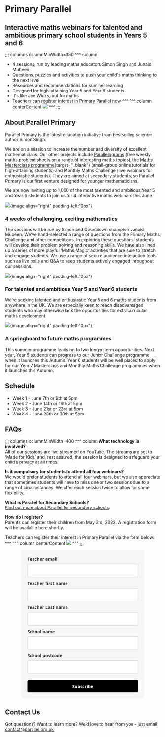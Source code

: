 # Primary Parallel
## Interactive maths webinars for talented and ambitious primary school students in Years 5 and 6

;;; columns columnMinWidth=350
^^^ column
* 4 sessions, run by leading maths educators Simon Singh and Junaid Mubeen
* Questions, puzzles and activities to push your child's maths thinking to the next level
* Resources and recommendations for summer learning
* Designed for high-attaining Year 5 and Year 6 students
* It's like Joe Wicks, but for maths
* [Teachers can register interest in Primary Parallel now](#register)
^^^
^^^ column centerContent
![](/images/primary-parallel-boy.jpg)
^^^
;;;


## About Parallel Primary

Parallel Primary is the latest education initiative from bestselling science author Simon Singh.

We are on a mission to increase the number and diversity of excellent mathematicians. Our other projects include [Parallelograms](/) (free weekly maths problem sheets on a range of interesting maths topics), the [Maths Masterclass programme](https://www.talent-ed.uk/maths-masterclass-tutorials-1){target="_blank"} (small-group online tutorials for high-attaining students) and Monthly Maths Challenge (live webinars for enthusiastic students). They are aimed at secondary students, so Parallel Primary is our first venture designed for younger mathematicians.

We are now inviting up to 1,000 of the most talented and ambitious Year 5 and Year 6 students to join us for 4 interactive maths webinars this June.

![](/images/screen.jpg){image align="right" padding-left:10px"}
### 4 weeks of challenging, exciting mathematics

The sessions will be run by Simon and Countdown champion Junaid Mubeen. We’ve hand-selected a range of questions from the Primary Maths Challenge and other competitions. In exploring these questions, students will develop their problem solving and reasoning skills. We have also lined up a series of more playful ‘Maths Magic’ activities that are sure to stretch and engage students. We use a range of secure audience interaction tools such as live polls and Q&A to keep students actively engaged throughout our sessions.


![](/images/student.jpg){image align="right" padding-left:10px"}
### For talented and ambitious Year 5 and Year 6 students

We’re seeking talented and enthusiastic Year 5 and 6 maths students from anywhere in the UK. We are especially keen to reach disadvantaged students who may otherwise lack the opportunities for extracurricular maths development.


![](/images/cloud.jpg){image align="right" padding-left:10px"}
### A springboard to future maths programmes

This summer programme leads on to two longer-term opportunities. Next year, Year 5 students can progress to our Junior Challenge programme when it launches this Autumn. Year 6 students will be well placed to apply for our Year 7 Masterclass and Monthly Maths Challenge programmes when it launches this Autumn.


## Schedule

* Week 1 - June 7th or 9th at 5pm
* Week 2 - June 14th or 16th at 5pm
* Week 3 - June 21st or 23rd at 5pm
* Week 4 - June 28th or 20th at 5pm


## FAQs

;;; columns columnMinWidth=400
^^^ column
__What technology is involved?__  
All of our sessions are live streamed on YouTube. The streams are set to ‘Made for Kids’ and, rest assured, the session is designed to safeguard your child’s privacy at all times.

__Is it compulsory for students to attend all four webinars?__  
We would prefer students to attend all four webinars, but we also appreciate that sometimes students will have to miss one or two sessions due to a range of circumstances. We offer each session twice to allow for some flexibility.

__What is Parallel for Secondary Schools?__  
[Find out more about Parallel for secondary schools](/).

<a name="register"></a>
__How do I register?__  
Parents can register their children from May 3rd, 2022. A registration form will be available here shortly.  

Teachers can register their interest in Primary Parallel via the form below:  
^^^
^^^ column centerContent
![](/images/primary-parallel-girl.jpg)
^^^
;;;

<style type="text/css">
  @import url(https://static.mailerlite.com/assets/plugins/groot/modules/includes/groot_fonts/import.css?version=1647438);
</style>
<style type="text/css">
  .ml-form-embedSubmitLoad{display:inline-block;width:20px;height:20px}.g-recaptcha{transform:scale(1);-webkit-transform:scale(1);transform-origin:0 0;-webkit-transform-origin:0 0}.sr-only{position:absolute;width:1px;height:1px;padding:0;margin:-1px;overflow:hidden;clip:rect(0,0,0,0);border:0}.ml-form-embedSubmitLoad:after{content:" ";display:block;width:11px;height:11px;margin:1px;border-radius:50%;border:4px solid #fff;border-color:#fff #fff #fff transparent;animation:ml-form-embedSubmitLoad 1.2s linear infinite}@keyframes ml-form-embedSubmitLoad{0%{transform:rotate(0)}100%{transform:rotate(360deg)}}#mlb2-5520551.ml-form-embedContainer{box-sizing:border-box;display:table;margin:0 auto;position:static;width:100%!important}#mlb2-5520551.ml-form-embedContainer button,#mlb2-5520551.ml-form-embedContainer h4,#mlb2-5520551.ml-form-embedContainer p,#mlb2-5520551.ml-form-embedContainer span{text-transform:none!important;letter-spacing:normal!important}#mlb2-5520551.ml-form-embedContainer .ml-form-embedWrapper{background-color:#f6f6f6;border-width:0;border-color:transparent;border-radius:4px;border-style:solid;box-sizing:border-box;display:inline-block!important;margin:0;padding:0;position:relative}#mlb2-5520551.ml-form-embedContainer .ml-form-embedWrapper.embedDefault,#mlb2-5520551.ml-form-embedContainer .ml-form-embedWrapper.embedPopup{width:400px}#mlb2-5520551.ml-form-embedContainer .ml-form-embedWrapper.embedForm{max-width:400px;width:100%}#mlb2-5520551.ml-form-embedContainer .ml-form-align-left{text-align:left}#mlb2-5520551.ml-form-embedContainer .ml-form-align-center{text-align:center}#mlb2-5520551.ml-form-embedContainer .ml-form-align-default{display:table-cell!important;vertical-align:middle!important;text-align:center!important}#mlb2-5520551.ml-form-embedContainer .ml-form-align-right{text-align:right}#mlb2-5520551.ml-form-embedContainer .ml-form-embedWrapper .ml-form-embedHeader img{border-top-left-radius:4px;border-top-right-radius:4px;height:auto;margin:0 auto!important;max-width:100%;width:undefinedpx}#mlb2-5520551.ml-form-embedContainer .ml-form-embedWrapper .ml-form-embedBody,#mlb2-5520551.ml-form-embedContainer .ml-form-embedWrapper .ml-form-successBody{padding:20px 20px 0 20px}#mlb2-5520551.ml-form-embedContainer .ml-form-embedWrapper .ml-form-embedBody.ml-form-embedBodyHorizontal{padding-bottom:0}#mlb2-5520551.ml-form-embedContainer .ml-form-embedWrapper .ml-form-embedBody .ml-form-embedContent,#mlb2-5520551.ml-form-embedContainer .ml-form-embedWrapper .ml-form-successBody .ml-form-successContent{text-align:left;margin:0 0 20px 0}#mlb2-5520551.ml-form-embedContainer .ml-form-embedWrapper .ml-form-embedBody .ml-form-embedContent h4,#mlb2-5520551.ml-form-embedContainer .ml-form-embedWrapper .ml-form-successBody .ml-form-successContent h4{color:#000;font-family:'Open Sans',Arial,Helvetica,sans-serif;font-size:30px;font-weight:400;margin:0 0 10px 0;text-align:left;word-break:break-word}#mlb2-5520551.ml-form-embedContainer .ml-form-embedWrapper .ml-form-embedBody .ml-form-embedContent p,#mlb2-5520551.ml-form-embedContainer .ml-form-embedWrapper .ml-form-successBody .ml-form-successContent p{color:#000;font-family:'Open Sans',Arial,Helvetica,sans-serif;font-size:14px;font-weight:400;line-height:20px;margin:0 0 10px 0;text-align:left}#mlb2-5520551.ml-form-embedContainer .ml-form-embedWrapper .ml-form-embedBody .ml-form-embedContent ol,#mlb2-5520551.ml-form-embedContainer .ml-form-embedWrapper .ml-form-embedBody .ml-form-embedContent ul,#mlb2-5520551.ml-form-embedContainer .ml-form-embedWrapper .ml-form-successBody .ml-form-successContent ol,#mlb2-5520551.ml-form-embedContainer .ml-form-embedWrapper .ml-form-successBody .ml-form-successContent ul{color:#000;font-family:'Open Sans',Arial,Helvetica,sans-serif;font-size:14px}#mlb2-5520551.ml-form-embedContainer .ml-form-embedWrapper .ml-form-embedBody .ml-form-embedContent ol ol,#mlb2-5520551.ml-form-embedContainer .ml-form-embedWrapper .ml-form-successBody .ml-form-successContent ol ol{list-style-type:lower-alpha}#mlb2-5520551.ml-form-embedContainer .ml-form-embedWrapper .ml-form-embedBody .ml-form-embedContent ol ol ol,#mlb2-5520551.ml-form-embedContainer .ml-form-embedWrapper .ml-form-successBody .ml-form-successContent ol ol ol{list-style-type:lower-roman}#mlb2-5520551.ml-form-embedContainer .ml-form-embedWrapper .ml-form-embedBody .ml-form-embedContent p a,#mlb2-5520551.ml-form-embedContainer .ml-form-embedWrapper .ml-form-successBody .ml-form-successContent p a{color:#000;text-decoration:underline}#mlb2-5520551.ml-form-embedContainer .ml-form-embedWrapper .ml-block-form .ml-field-group{text-align:left!important}#mlb2-5520551.ml-form-embedContainer .ml-form-embedWrapper .ml-block-form .ml-field-group label{margin-bottom:5px;color:#333;font-size:14px;font-family:'Open Sans',Arial,Helvetica,sans-serif;font-weight:700;font-style:normal;text-decoration:none;display:inline-block;line-height:20px}#mlb2-5520551.ml-form-embedContainer .ml-form-embedWrapper .ml-form-embedBody .ml-form-embedContent p:last-child,#mlb2-5520551.ml-form-embedContainer .ml-form-embedWrapper .ml-form-successBody .ml-form-successContent p:last-child{margin:0}#mlb2-5520551.ml-form-embedContainer .ml-form-embedWrapper .ml-form-embedBody form{margin:0;width:100%}#mlb2-5520551.ml-form-embedContainer .ml-form-embedWrapper .ml-form-embedBody .ml-form-checkboxRow,#mlb2-5520551.ml-form-embedContainer .ml-form-embedWrapper .ml-form-embedBody .ml-form-formContent{margin:0 0 20px 0;width:100%}#mlb2-5520551.ml-form-embedContainer .ml-form-embedWrapper .ml-form-embedBody .ml-form-checkboxRow{float:left}#mlb2-5520551.ml-form-embedContainer .ml-form-embedWrapper .ml-form-embedBody .ml-form-formContent.horozintalForm{margin:0;padding:0 0 20px 0;width:100%;height:auto;float:left}#mlb2-5520551.ml-form-embedContainer .ml-form-embedWrapper .ml-form-embedBody .ml-form-fieldRow{margin:0 0 10px 0;width:100%}#mlb2-5520551.ml-form-embedContainer .ml-form-embedWrapper .ml-form-embedBody .ml-form-fieldRow.ml-last-item{margin:0}#mlb2-5520551.ml-form-embedContainer .ml-form-embedWrapper .ml-form-embedBody .ml-form-fieldRow.ml-formfieldHorizintal{margin:0}#mlb2-5520551.ml-form-embedContainer .ml-form-embedWrapper .ml-form-embedBody .ml-form-fieldRow input{background-color:#fff!important;color:#333!important;border-color:#ccc;border-radius:4px!important;border-style:solid!important;border-width:1px!important;font-family:'Open Sans',Arial,Helvetica,sans-serif;font-size:14px!important;height:auto;line-height:21px!important;margin-bottom:0;margin-top:0;margin-left:0;margin-right:0;padding:10px 10px!important;width:100%!important;box-sizing:border-box!important;max-width:100%!important}#mlb2-5520551.ml-form-embedContainer .ml-form-embedWrapper .ml-form-embedBody .ml-form-fieldRow input::-webkit-input-placeholder,#mlb2-5520551.ml-form-embedContainer .ml-form-embedWrapper .ml-form-embedBody .ml-form-horizontalRow input::-webkit-input-placeholder{color:#333}#mlb2-5520551.ml-form-embedContainer .ml-form-embedWrapper .ml-form-embedBody .ml-form-fieldRow input::-moz-placeholder,#mlb2-5520551.ml-form-embedContainer .ml-form-embedWrapper .ml-form-embedBody .ml-form-horizontalRow input::-moz-placeholder{color:#333}#mlb2-5520551.ml-form-embedContainer .ml-form-embedWrapper .ml-form-embedBody .ml-form-fieldRow input:-ms-input-placeholder,#mlb2-5520551.ml-form-embedContainer .ml-form-embedWrapper .ml-form-embedBody .ml-form-horizontalRow input:-ms-input-placeholder{color:#333}#mlb2-5520551.ml-form-embedContainer .ml-form-embedWrapper .ml-form-embedBody .ml-form-fieldRow input:-moz-placeholder,#mlb2-5520551.ml-form-embedContainer .ml-form-embedWrapper .ml-form-embedBody .ml-form-horizontalRow input:-moz-placeholder{color:#333}#mlb2-5520551.ml-form-embedContainer .ml-form-embedWrapper .ml-form-embedBody .ml-form-fieldRow textarea,#mlb2-5520551.ml-form-embedContainer .ml-form-embedWrapper .ml-form-embedBody .ml-form-horizontalRow textarea{background-color:#fff!important;color:#333!important;border-color:#ccc;border-radius:4px!important;border-style:solid!important;border-width:1px!important;font-family:'Open Sans',Arial,Helvetica,sans-serif;font-size:14px!important;height:auto;line-height:21px!important;margin-bottom:0;margin-top:0;padding:10px 10px!important;width:100%!important;box-sizing:border-box!important;max-width:100%!important}#mlb2-5520551.ml-form-embedContainer .ml-form-embedWrapper .ml-form-embedBody .ml-form-checkboxRow .label-description::before,#mlb2-5520551.ml-form-embedContainer .ml-form-embedWrapper .ml-form-embedBody .ml-form-embedPermissions .ml-form-embedPermissionsOptionsCheckbox .label-description::before,#mlb2-5520551.ml-form-embedContainer .ml-form-embedWrapper .ml-form-embedBody .ml-form-fieldRow .custom-checkbox .custom-control-label::before,#mlb2-5520551.ml-form-embedContainer .ml-form-embedWrapper .ml-form-embedBody .ml-form-fieldRow .custom-radio .custom-control-label::before,#mlb2-5520551.ml-form-embedContainer .ml-form-embedWrapper .ml-form-embedBody .ml-form-horizontalRow .custom-checkbox .custom-control-label::before,#mlb2-5520551.ml-form-embedContainer .ml-form-embedWrapper .ml-form-embedBody .ml-form-horizontalRow .custom-radio .custom-control-label::before,#mlb2-5520551.ml-form-embedContainer .ml-form-embedWrapper .ml-form-embedBody .ml-form-interestGroupsRow .ml-form-interestGroupsRowCheckbox .label-description::before{border-color:#ccc!important;background-color:#fff!important}#mlb2-5520551.ml-form-embedContainer .ml-form-embedWrapper .ml-form-embedBody .ml-form-fieldRow input.custom-control-input[type=checkbox]{box-sizing:border-box;padding:0;position:absolute;z-index:-1;opacity:0;margin-top:5px;margin-left:-1.5rem;overflow:visible}#mlb2-5520551.ml-form-embedContainer .ml-form-embedWrapper .ml-form-embedBody .ml-form-checkboxRow .label-description::before,#mlb2-5520551.ml-form-embedContainer .ml-form-embedWrapper .ml-form-embedBody .ml-form-embedPermissions .ml-form-embedPermissionsOptionsCheckbox .label-description::before,#mlb2-5520551.ml-form-embedContainer .ml-form-embedWrapper .ml-form-embedBody .ml-form-fieldRow .custom-checkbox .custom-control-label::before,#mlb2-5520551.ml-form-embedContainer .ml-form-embedWrapper .ml-form-embedBody .ml-form-horizontalRow .custom-checkbox .custom-control-label::before,#mlb2-5520551.ml-form-embedContainer .ml-form-embedWrapper .ml-form-embedBody .ml-form-interestGroupsRow .ml-form-interestGroupsRowCheckbox .label-description::before{border-radius:4px!important}#mlb2-5520551.ml-form-embedContainer .ml-form-embedWrapper .ml-form-embedBody .ml-form-checkboxRow input[type=checkbox]:checked~.label-description::after,#mlb2-5520551.ml-form-embedContainer .ml-form-embedWrapper .ml-form-embedBody .ml-form-embedPermissions .ml-form-embedPermissionsOptionsCheckbox input[type=checkbox]:checked~.label-description::after,#mlb2-5520551.ml-form-embedContainer .ml-form-embedWrapper .ml-form-embedBody .ml-form-fieldRow .custom-checkbox .custom-control-input:checked~.custom-control-label::after,#mlb2-5520551.ml-form-embedContainer .ml-form-embedWrapper .ml-form-embedBody .ml-form-horizontalRow .custom-checkbox .custom-control-input:checked~.custom-control-label::after,#mlb2-5520551.ml-form-embedContainer .ml-form-embedWrapper .ml-form-embedBody .ml-form-interestGroupsRow .ml-form-interestGroupsRowCheckbox input[type=checkbox]:checked~.label-description::after{background-image:url("data:image/svg+xml,%3csvg xmlns='http://www.w3.org/2000/svg' viewBox='0 0 8 8'%3e%3cpath fill='%23fff' d='M6.564.75l-3.59 3.612-1.538-1.55L0 4.26 2.974 7.25 8 2.193z'/%3e%3c/svg%3e")}#mlb2-5520551.ml-form-embedContainer .ml-form-embedWrapper .ml-form-embedBody .ml-form-fieldRow .custom-radio .custom-control-input:checked~.custom-control-label::after{background-image:url("data:image/svg+xml,%3csvg xmlns='http://www.w3.org/2000/svg' viewBox='-4 -4 8 8'%3e%3ccircle r='3' fill='%23fff'/%3e%3c/svg%3e")}#mlb2-5520551.ml-form-embedContainer .ml-form-embedWrapper .ml-form-embedBody .ml-form-checkboxRow input[type=checkbox]:checked~.label-description::before,#mlb2-5520551.ml-form-embedContainer .ml-form-embedWrapper .ml-form-embedBody .ml-form-embedPermissions .ml-form-embedPermissionsOptionsCheckbox input[type=checkbox]:checked~.label-description::before,#mlb2-5520551.ml-form-embedContainer .ml-form-embedWrapper .ml-form-embedBody .ml-form-fieldRow .custom-checkbox .custom-control-input:checked~.custom-control-label::before,#mlb2-5520551.ml-form-embedContainer .ml-form-embedWrapper .ml-form-embedBody .ml-form-fieldRow .custom-radio .custom-control-input:checked~.custom-control-label::before,#mlb2-5520551.ml-form-embedContainer .ml-form-embedWrapper .ml-form-embedBody .ml-form-horizontalRow .custom-checkbox .custom-control-input:checked~.custom-control-label::before,#mlb2-5520551.ml-form-embedContainer .ml-form-embedWrapper .ml-form-embedBody .ml-form-horizontalRow .custom-radio .custom-control-input:checked~.custom-control-label::before,#mlb2-5520551.ml-form-embedContainer .ml-form-embedWrapper .ml-form-embedBody .ml-form-interestGroupsRow .ml-form-interestGroupsRowCheckbox input[type=checkbox]:checked~.label-description::before{border-color:#000!important;background-color:#000!important;color:#fff!important}#mlb2-5520551.ml-form-embedContainer .ml-form-embedWrapper .ml-form-embedBody .ml-form-fieldRow .custom-checkbox .custom-control-label::after,#mlb2-5520551.ml-form-embedContainer .ml-form-embedWrapper .ml-form-embedBody .ml-form-fieldRow .custom-checkbox .custom-control-label::before,#mlb2-5520551.ml-form-embedContainer .ml-form-embedWrapper .ml-form-embedBody .ml-form-fieldRow .custom-radio .custom-control-label::after,#mlb2-5520551.ml-form-embedContainer .ml-form-embedWrapper .ml-form-embedBody .ml-form-fieldRow .custom-radio .custom-control-label::before,#mlb2-5520551.ml-form-embedContainer .ml-form-embedWrapper .ml-form-embedBody .ml-form-horizontalRow .custom-checkbox .custom-control-label::after,#mlb2-5520551.ml-form-embedContainer .ml-form-embedWrapper .ml-form-embedBody .ml-form-horizontalRow .custom-checkbox .custom-control-label::before,#mlb2-5520551.ml-form-embedContainer .ml-form-embedWrapper .ml-form-embedBody .ml-form-horizontalRow .custom-radio .custom-control-label::after,#mlb2-5520551.ml-form-embedContainer .ml-form-embedWrapper .ml-form-embedBody .ml-form-horizontalRow .custom-radio .custom-control-label::before{top:2px;box-sizing:border-box}#mlb2-5520551.ml-form-embedContainer .ml-form-embedWrapper .ml-form-embedBody .ml-form-checkboxRow .label-description::after,#mlb2-5520551.ml-form-embedContainer .ml-form-embedWrapper .ml-form-embedBody .ml-form-checkboxRow .label-description::before,#mlb2-5520551.ml-form-embedContainer .ml-form-embedWrapper .ml-form-embedBody .ml-form-embedPermissions .ml-form-embedPermissionsOptionsCheckbox .label-description::after,#mlb2-5520551.ml-form-embedContainer .ml-form-embedWrapper .ml-form-embedBody .ml-form-embedPermissions .ml-form-embedPermissionsOptionsCheckbox .label-description::before{top:0!important;box-sizing:border-box!important}#mlb2-5520551.ml-form-embedContainer .ml-form-embedWrapper .ml-form-embedBody .ml-form-checkboxRow .label-description::after,#mlb2-5520551.ml-form-embedContainer .ml-form-embedWrapper .ml-form-embedBody .ml-form-checkboxRow .label-description::before{top:0!important;box-sizing:border-box!important}#mlb2-5520551.ml-form-embedContainer .ml-form-embedWrapper .ml-form-embedBody .ml-form-interestGroupsRow .ml-form-interestGroupsRowCheckbox .label-description::after{top:0!important;box-sizing:border-box!important;position:absolute;left:-1.5rem;display:block;width:1rem;height:1rem;content:""}#mlb2-5520551.ml-form-embedContainer .ml-form-embedWrapper .ml-form-embedBody .ml-form-interestGroupsRow .ml-form-interestGroupsRowCheckbox .label-description::before{top:0!important;box-sizing:border-box!important}#mlb2-5520551.ml-form-embedContainer .ml-form-embedWrapper .ml-form-embedBody .custom-control-label::before{position:absolute;top:4px;left:-1.5rem;display:block;width:16px;height:16px;pointer-events:none;content:"";background-color:#fff;border:#adb5bd solid 1px;border-radius:50%}#mlb2-5520551.ml-form-embedContainer .ml-form-embedWrapper .ml-form-embedBody .custom-control-label::after{position:absolute;top:2px!important;left:-1.5rem;display:block;width:1rem;height:1rem;content:""}#mlb2-5520551.ml-form-embedContainer .ml-form-embedWrapper .ml-form-embedBody .ml-form-checkboxRow .label-description::before,#mlb2-5520551.ml-form-embedContainer .ml-form-embedWrapper .ml-form-embedBody .ml-form-embedPermissions .ml-form-embedPermissionsOptionsCheckbox .label-description::before,#mlb2-5520551.ml-form-embedContainer .ml-form-embedWrapper .ml-form-embedBody .ml-form-interestGroupsRow .ml-form-interestGroupsRowCheckbox .label-description::before{position:absolute;top:4px;left:-1.5rem;display:block;width:16px;height:16px;pointer-events:none;content:"";background-color:#fff;border:#adb5bd solid 1px;border-radius:50%}#mlb2-5520551.ml-form-embedContainer .ml-form-embedWrapper .ml-form-embedBody .ml-form-embedPermissions .ml-form-embedPermissionsOptionsCheckbox .label-description::after{position:absolute;top:0!important;left:-1.5rem;display:block;width:1rem;height:1rem;content:""}#mlb2-5520551.ml-form-embedContainer .ml-form-embedWrapper .ml-form-embedBody .ml-form-checkboxRow .label-description::after{position:absolute;top:0!important;left:-1.5rem;display:block;width:1rem;height:1rem;content:""}#mlb2-5520551.ml-form-embedContainer .ml-form-embedWrapper .ml-form-embedBody .custom-radio .custom-control-label::after{background:no-repeat 50%/50% 50%}#mlb2-5520551.ml-form-embedContainer .ml-form-embedWrapper .ml-form-embedBody .custom-checkbox .custom-control-label::after,#mlb2-5520551.ml-form-embedContainer .ml-form-embedWrapper .ml-form-embedBody .ml-form-checkboxRow .label-description::after,#mlb2-5520551.ml-form-embedContainer .ml-form-embedWrapper .ml-form-embedBody .ml-form-embedPermissions .ml-form-embedPermissionsOptionsCheckbox .label-description::after,#mlb2-5520551.ml-form-embedContainer .ml-form-embedWrapper .ml-form-embedBody .ml-form-interestGroupsRow .ml-form-interestGroupsRowCheckbox .label-description::after{background:no-repeat 50%/50% 50%}#mlb2-5520551.ml-form-embedContainer .ml-form-embedWrapper .ml-form-embedBody .ml-form-fieldRow .custom-control,#mlb2-5520551.ml-form-embedContainer .ml-form-embedWrapper .ml-form-embedBody .ml-form-horizontalRow .custom-control{position:relative;display:block;min-height:1.5rem;padding-left:1.5rem}#mlb2-5520551.ml-form-embedContainer .ml-form-embedWrapper .ml-form-embedBody .ml-form-fieldRow .custom-checkbox .custom-control-input,#mlb2-5520551.ml-form-embedContainer .ml-form-embedWrapper .ml-form-embedBody .ml-form-fieldRow .custom-radio .custom-control-input,#mlb2-5520551.ml-form-embedContainer .ml-form-embedWrapper .ml-form-embedBody .ml-form-horizontalRow .custom-checkbox .custom-control-input,#mlb2-5520551.ml-form-embedContainer .ml-form-embedWrapper .ml-form-embedBody .ml-form-horizontalRow .custom-radio .custom-control-input{position:absolute;z-index:-1;opacity:0;box-sizing:border-box;padding:0}#mlb2-5520551.ml-form-embedContainer .ml-form-embedWrapper .ml-form-embedBody .ml-form-fieldRow .custom-checkbox .custom-control-label,#mlb2-5520551.ml-form-embedContainer .ml-form-embedWrapper .ml-form-embedBody .ml-form-fieldRow .custom-radio .custom-control-label,#mlb2-5520551.ml-form-embedContainer .ml-form-embedWrapper .ml-form-embedBody .ml-form-horizontalRow .custom-checkbox .custom-control-label,#mlb2-5520551.ml-form-embedContainer .ml-form-embedWrapper .ml-form-embedBody .ml-form-horizontalRow .custom-radio .custom-control-label{color:#000;font-size:12px!important;font-family:'Open Sans',Arial,Helvetica,sans-serif;line-height:22px;margin-bottom:0;position:relative;vertical-align:top;font-style:normal;font-weight:700}#mlb2-5520551.ml-form-embedContainer .ml-form-embedWrapper .ml-form-embedBody .ml-form-fieldRow .custom-select,#mlb2-5520551.ml-form-embedContainer .ml-form-embedWrapper .ml-form-embedBody .ml-form-horizontalRow .custom-select{background-color:#fff!important;color:#333!important;border-color:#ccc;border-radius:4px!important;border-style:solid!important;border-width:1px!important;font-family:'Open Sans',Arial,Helvetica,sans-serif;font-size:14px!important;line-height:20px!important;margin-bottom:0;margin-top:0;padding:10px 28px 10px 12px!important;width:100%!important;box-sizing:border-box!important;max-width:100%!important;height:auto;display:inline-block;vertical-align:middle;background:url(https://cdn.mailerlite.com/images/default/dropdown.svg) no-repeat right .75rem center/8px 10px;-webkit-appearance:none;-moz-appearance:none;appearance:none}#mlb2-5520551.ml-form-embedContainer .ml-form-embedWrapper .ml-form-embedBody .ml-form-horizontalRow{height:auto;width:100%;float:left}.ml-form-formContent.horozintalForm .ml-form-horizontalRow .ml-input-horizontal{width:70%;float:left}.ml-form-formContent.horozintalForm .ml-form-horizontalRow .ml-button-horizontal{width:30%;float:left}.ml-form-formContent.horozintalForm .ml-form-horizontalRow .ml-button-horizontal.labelsOn{padding-top:25px}.ml-form-formContent.horozintalForm .ml-form-horizontalRow .horizontal-fields{box-sizing:border-box;float:left;padding-right:10px}#mlb2-5520551.ml-form-embedContainer .ml-form-embedWrapper .ml-form-embedBody .ml-form-horizontalRow input{background-color:#fff;color:#333;border-color:#ccc;border-radius:4px;border-style:solid;border-width:1px;font-family:'Open Sans',Arial,Helvetica,sans-serif;font-size:14px;line-height:20px;margin-bottom:0;margin-top:0;padding:10px 10px;width:100%;box-sizing:border-box;overflow-y:initial}#mlb2-5520551.ml-form-embedContainer .ml-form-embedWrapper .ml-form-embedBody .ml-form-horizontalRow button{background-color:#000!important;border-color:#000;border-style:solid;border-width:1px;border-radius:4px;box-shadow:none;color:#fff!important;cursor:pointer;font-family:'Open Sans',Arial,Helvetica,sans-serif;font-size:14px!important;font-weight:700;line-height:20px;margin:0!important;padding:10px!important;width:100%;height:auto}#mlb2-5520551.ml-form-embedContainer .ml-form-embedWrapper .ml-form-embedBody .ml-form-horizontalRow button:hover{background-color:#333!important;border-color:#333!important}#mlb2-5520551.ml-form-embedContainer .ml-form-embedWrapper .ml-form-embedBody .ml-form-checkboxRow input[type=checkbox]{box-sizing:border-box;padding:0;position:absolute;z-index:-1;opacity:0;margin-top:5px;margin-left:-1.5rem;overflow:visible}#mlb2-5520551.ml-form-embedContainer .ml-form-embedWrapper .ml-form-embedBody .ml-form-checkboxRow .label-description{color:#000;display:block;font-family:'Open Sans',Arial,Helvetica,sans-serif;font-size:12px;text-align:left;margin-bottom:0;position:relative;vertical-align:top}#mlb2-5520551.ml-form-embedContainer .ml-form-embedWrapper .ml-form-embedBody .ml-form-checkboxRow label{font-weight:400;margin:0;padding:0;position:relative;display:block;min-height:24px;padding-left:24px}#mlb2-5520551.ml-form-embedContainer .ml-form-embedWrapper .ml-form-embedBody .ml-form-checkboxRow label a{color:#000;text-decoration:underline}#mlb2-5520551.ml-form-embedContainer .ml-form-embedWrapper .ml-form-embedBody .ml-form-checkboxRow label p{color:#000!important;font-family:'Open Sans',Arial,Helvetica,sans-serif!important;font-size:12px!important;font-weight:400!important;line-height:18px!important;padding:0!important;margin:0 5px 0 0!important}#mlb2-5520551.ml-form-embedContainer .ml-form-embedWrapper .ml-form-embedBody .ml-form-checkboxRow label p:last-child{margin:0}#mlb2-5520551.ml-form-embedContainer .ml-form-embedWrapper .ml-form-embedBody .ml-form-embedSubmit{margin:0 0 20px 0;float:left;width:100%}#mlb2-5520551.ml-form-embedContainer .ml-form-embedWrapper .ml-form-embedBody .ml-form-embedSubmit button{background-color:#000!important;border:none!important;border-radius:4px!important;box-shadow:none!important;color:#fff!important;cursor:pointer;font-family:'Open Sans',Arial,Helvetica,sans-serif!important;font-size:14px!important;font-weight:700!important;line-height:21px!important;height:auto;padding:10px!important;width:100%!important;box-sizing:border-box!important}#mlb2-5520551.ml-form-embedContainer .ml-form-embedWrapper .ml-form-embedBody .ml-form-embedSubmit button.loading{display:none}#mlb2-5520551.ml-form-embedContainer .ml-form-embedWrapper .ml-form-embedBody .ml-form-embedSubmit button:hover{background-color:#333!important}.ml-subscribe-close{width:30px;height:30px;background:url(https://cdn.mailerlite.com/images/default/modal_close.png) no-repeat;background-size:30px;cursor:pointer;margin-top:-10px;margin-right:-10px;position:absolute;top:0;right:0}.ml-error input,.ml-error select,.ml-error textarea{border-color:red!important}.ml-error .custom-checkbox-radio-list{border:1px solid red!important;border-radius:4px;padding:10px}.ml-error .label-description,.ml-error .label-description p,.ml-error .label-description p a,.ml-error label:first-child{color:red!important}#mlb2-5520551.ml-form-embedContainer .ml-form-embedWrapper .ml-form-embedBody .ml-form-checkboxRow.ml-error .label-description p,#mlb2-5520551.ml-form-embedContainer .ml-form-embedWrapper .ml-form-embedBody .ml-form-checkboxRow.ml-error .label-description p:first-letter{color:red!important}@media only screen and (max-width:400px){.ml-form-embedWrapper.embedDefault,.ml-form-embedWrapper.embedPopup{width:100%!important}.ml-form-formContent.horozintalForm{float:left!important}.ml-form-formContent.horozintalForm .ml-form-horizontalRow{height:auto!important;width:100%!important;float:left!important}.ml-form-formContent.horozintalForm .ml-form-horizontalRow .ml-input-horizontal{width:100%!important}.ml-form-formContent.horozintalForm .ml-form-horizontalRow .ml-input-horizontal>div{padding-right:0!important;padding-bottom:10px}.ml-form-formContent.horozintalForm .ml-button-horizontal{width:100%!important}.ml-form-formContent.horozintalForm .ml-button-horizontal.labelsOn{padding-top:0!important}}
</style>
<div id="mlb2-5520551" class="ml-form-embedContainer ml-subscribe-form ml-subscribe-form-5520551">
  <div class="ml-form-align-center">
    <div class="ml-form-embedWrapper embedForm">
      <div class="ml-form-embedBody ml-form-embedBodyDefault row-form">
        <div class="ml-form-embedContent" style="margin-bottom:0"></div>
        <form class="ml-block-form" action="https://static.mailerlite.com/webforms/submit/w0c2y2" data-code="w0c2y2" method="post" target="_blank">
          <div class="ml-form-formContent">
            <div class="ml-form-fieldRow">
              <div class="ml-field-group ml-field-email ml-validate-email ml-validate-required">
                <label>Teacher email</label>
                <input aria-label="email" aria-required="true" type="email" class="form-control" data-inputmask="" name="fields[email]" placeholder="" autocomplete="email">
              </div>
            </div>
            <div class="ml-form-fieldRow">
              <div class="ml-field-group ml-field-name ml-validate-required">
                <label>Teacher first name</label>
                <input aria-label="name" aria-required="true" type="text" class="form-control" data-inputmask="" name="fields[name]" placeholder="" autocomplete="name">
              </div>
            </div>
            <div class="ml-form-fieldRow">
              <div class="ml-field-group ml-field-last_name">
                <label>Teacher Last name</label>
                <input aria-label="last_name" type="text" class="form-control" data-inputmask="" name="fields[last_name]" placeholder="" autocomplete="">
              </div>
            </div>
            <div class="ml-form-fieldRow">
              <div class="ml-field-group ml-field-company ml-validate-required">
                <label>School name</label>
                <input aria-label="company" aria-required="true" type="text" class="form-control" data-inputmask="" name="fields[company]" placeholder="" autocomplete="">
              </div>
            </div>
            <div class="ml-form-fieldRow ml-last-item">
              <div class="ml-field-group ml-field-zip ml-validate-required">
                <label>School postcode</label>
                <input aria-label="zip" aria-required="true" type="text" class="form-control" data-inputmask="" name="fields[zip]" placeholder="" autocomplete="">
              </div>
            </div>
          </div>
          <input type="hidden" name="ml-submit" value="1">
          <div class="ml-form-embedSubmit">
            <button type="submit" class="primary">Subscribe</button>
            <button disabled="disabled" style="display:none" type="button" class="loading"> <div class="ml-form-embedSubmitLoad"></div> <span class="sr-only">Loading...</span> </button>
          </div>
          <input type="hidden" name="anticsrf" value="true">
        </form>
      </div>
      <div class="ml-form-successBody row-success" style="display:none">
        <div class="ml-form-successContent">
          <h4>Thank you!</h4>
          <p>You have successfully joined our subscriber list.</p>
        </div>
      </div>
    </div>
  </div>
</div>
<script>
  function ml_webform_success_5520551(){var r=ml_jQuery||jQuery;r(".ml-subscribe-form-5520551 .row-success").show(),r(".ml-subscribe-form-5520551 .row-form").hide()}
</script>
<img src="https://track.mailerlite.com/webforms/o/5520551/w0c2y2?v1647518396" width="1" height="1" style="max-width:1px;max-height:1px;visibility:hidden;padding:0;margin:0;display:block" alt="." border="0">
<script src="https://static.mailerlite.com/js/w/webforms.min.js?v9b62042f798751c8de86a784eab23614" type="text/javascript"></script>


## Contact Us

Got questions? Want to learn more? We’d love to hear from you - just email [contact@parallel.org.uk](mailto:contact@parallel.org.uk?subject=Primary%20Parallel)
